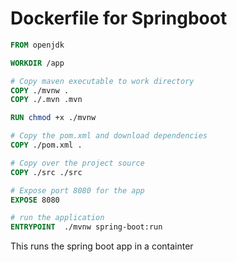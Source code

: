 # Dockerfile for Springboot

```dockerfile
FROM openjdk

WORKDIR /app

# Copy maven executable to work directory
COPY ./mvnw .
COPY ./.mvn .mvn

RUN chmod +x ./mvnw

# Copy the pom.xml and download dependencies
COPY ./pom.xml .

# Copy over the project source 
COPY ./src ./src

# Expose port 8080 for the app
EXPOSE 8080

# run the application
ENTRYPOINT  ./mvnw spring-boot:run     
```

This runs the spring boot app in a containter

